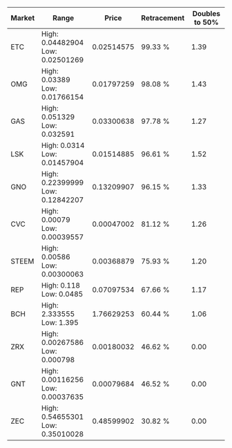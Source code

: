 | Market | Range | Price| Retracement | Doubles to 50% |
| --- | --- | --- | --- | --- |
| ETC | High: 0.04482904<br />Low: 0.02501269 | 0.02514575 | 99.33 % | 1.39 |
| OMG | High: 0.03389<br />Low: 0.01766154 | 0.01797259 | 98.08 % | 1.43 |
| GAS | High: 0.051329<br />Low: 0.032591 | 0.03300638 | 97.78 % | 1.27 |
| LSK | High: 0.0314<br />Low: 0.01457904 | 0.01514885 | 96.61 % | 1.52 |
| GNO | High: 0.22399999<br />Low: 0.12842207 | 0.13209907 | 96.15 % | 1.33 |
| CVC | High: 0.00079<br />Low: 0.00039557 | 0.00047002 | 81.12 % | 1.26 |
| STEEM | High: 0.00586<br />Low: 0.00300063 | 0.00368879 | 75.93 % | 1.20 |
| REP | High: 0.118<br />Low: 0.0485 | 0.07097534 | 67.66 % | 1.17 |
| BCH | High: 2.333555<br />Low: 1.395 | 1.76629253 | 60.44 % | 1.06 |
| ZRX | High: 0.00267586<br />Low: 0.000798 | 0.00180032 | 46.62 % | 0.00 |
| GNT | High: 0.00116256<br />Low: 0.00037635 | 0.00079684 | 46.52 % | 0.00 |
| ZEC | High: 0.54655301<br />Low: 0.35010028 | 0.48599902 | 30.82 % | 0.00 |
